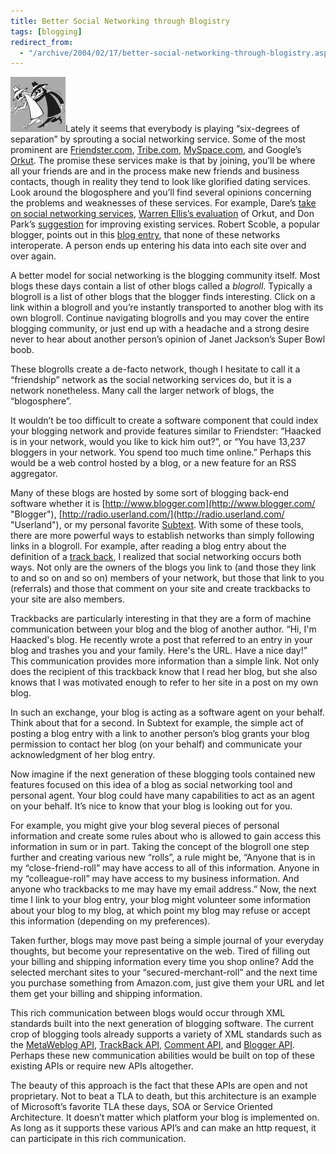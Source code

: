 ```yaml
---
title: Better Social Networking through Blogistry
tags: [blogging]
redirect_from:
  - "/archive/2004/02/17/better-social-networking-through-blogistry.aspx/"
---
```


![agent](/images/agent.jpg)Lately it seems that everybody is playing “six-degrees of separation” by sprouting a social networking service.
Some of the most prominent are [Friendster.com](http://www.friendster.com/ "Now Defunct Friendster Website"),
[Tribe.com](http://www.tribe.com/ "Tribe website"), [MySpace.com](http://www.myspace.com/ "MySpace"), and Google’s
[Orkut](http://www.orkut.com/ "Orkut"). The promise these services make
is that by joining, you’ll be where all your friends are and in the
process make new friends and business contacts, though in reality they
tend to look like glorified dating services. Look around the blogosphere
and you’ll find several opinions concerning the problems and weaknesses
of these services. For example, Dare’s [take on social networking
services](http://www.25hoursaday.com/weblog/PermaLink.aspx?guid=ad4e2abb-9893-4d17-ab93-33046b7a7d3e "dare's opinion of social software"),
[Warren Ellis’s
evaluation](http://www.diepunyhumans.com/archives/006968.html) of Orkut,
and Don Park’s
[suggestion](http://www.docuverse.com/blog/donpark/EntryViewPage.aspx?guid=6080f857-4784-4679-8e41-c6881ed933ce "Don Park's Suggestion")
for improving existing services. Robert Scoble, a popular blogger,
points out in this [blog
entry](http://radio.weblogs.com/0001011/2004/02/07.html#a6481 "Social Networks Don't Interoperate"),
that none of these networks interoperate. A person ends up entering his
data into each site over and over again.

A better model for social networking is the blogging community itself.
Most blogs these days contain a list of other blogs called a *blogroll*.
Typically a blogroll is a list of other blogs that the blogger finds
interesting. Click on a link within a blogroll and you’re instantly
transported to another blog with its own blogroll. Continue navigating
blogrolls and you may cover the entire blogging community, or just end
up with a headache and a strong desire never to hear about another
person’s opinion of Janet Jackson’s Super Bowl boob.

These blogrolls create a de-facto network, though I hesitate to call it
a “friendship” network as the social networking services do, but it is a
network nonetheless. Many call the larger network of blogs, the
“blogosphere”.

It wouldn’t be too difficult to create a software component that could
index your blogging network and provide features similar to Friendster:
“Haacked is in your network, would you like to kick him out?”, or “You
have 13,237 bloggers in your network. You spend too much time online.”
Perhaps this would be a web control hosted by a blog, or a new feature
for an RSS aggregator.

Many of these blogs are hosted by some sort of blogging back-end
software whether it is
[http://www.blogger.com](http://www.blogger.com/ "Blogger"),
[http://radio.userland.com/](http://radio.userland.com/ "Userland"), or
my personal favorite [Subtext](http://subtextproject.com/ "Subtext").
With some of these tools, there are more powerful ways to establish
networks than simply following links in a blogroll. For example, after
reading a blog entry about the definition of a [track
back](http://scottwater.com/blog/archive/2004/02/06/Trackbacks.aspx "definition of a track back"),
I realized that social networking occurs both ways. Not only are the
owners of the blogs you link to (and those they link to and so on and so
on) members of your network, but those that link to you (referrals) and
those that comment on your site and create trackbacks to your site are
also members.

Trackbacks are particularly interesting in that they are a form of
machine communication between your blog and the blog of another author.
“Hi, I'm Haacked's blog. He recently wrote a post that referred to an
entry in your blog and trashes you and your family. Here's the URL. Have
a nice day!” This communication provides more information than a simple
link. Not only does the recipient of this trackback know that I read her
blog, but she also knows that I was motivated enough to refer to her
site in a post on my own blog.

In such an exchange, your blog is acting as a software agent on your
behalf. Think about that for a second. In Subtext for example, the
simple act of posting a blog entry with a link to another person’s blog
grants your blog permission to contact her blog (on your behalf) and
communicate your acknowledgment of her blog entry.

Now imagine if the next generation of these blogging tools contained new
features focused on this idea of a blog as social networking tool and
personal agent. Your blog could have many capabilities to act as an
agent on your behalf. It’s nice to know that your blog is looking out
for you.

For example, you might give your blog several pieces of personal
information and create some rules about who is allowed to gain access
this information in sum or in part. Taking the concept of the blogroll
one step further and creating various new “rolls”, a rule might be,
“Anyone that is in my “close-friend-roll” may have access to all of this
information. Anyone in my “colleague-roll” may have access to my
business information. And anyone who trackbacks to me may have my email
address.” Now, the next time I link to your blog entry, your blog might
volunteer some information about your blog to my blog, at which point my
blog may refuse or accept this information (depending on my
preferences).

Taken further, blogs may move past being a simple journal of your
everyday thoughts, but become your representative on the web. Tired of
filling out your billing and shipping information every time you shop
online? Add the selected merchant sites to your “secured-merchant-roll”
and the next time you purchase something from Amazon.com, just give them
your URL and let them get your billing and shipping information.

This rich communication between blogs would occur through XML standards
built into the next generation of blogging software. The current crop of
blogging tools already supports a variety of XML standards such as the
[MetaWeblog API](http://www.xmlrpc.com/metaWeblogApi "Metaweblog API"),
[TrackBack
API](http://www.movabletype.org/docs/mttrackback.html "Trackback API"),
[Comment API](http://wellformedweb.org/story/9 "Comment API"), and
[Blogger
API](http://www.blogger.com/developers/api/1_docs/ "Blogger API").
Perhaps these new communication abilities would be built on top of these
existing APIs or require new APIs altogether.

The beauty of this approach is the fact that these APIs are open and not
proprietary. Not to beat a TLA to death, but this architecture is an
example of Microsoft’s favorite TLA these days, SOA or Service Oriented
Architecture. It doesn’t matter which platform your blog is implemented
on. As long as it supports these various API’s and can make an http
request, it can participate in this rich communication.
